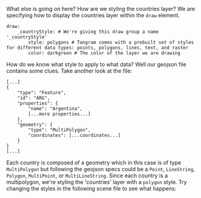 What else is going on here? How are we styling the countries layer? We are specifying how to display the countries layer within the `draw` element.

<pre><code class="language-yaml">draw:
    &#95;countryStyle: # We're giving this draw group a name '&#95;countryStyle'
        style: polygons # Tangram comes with a prebuilt set of styles for different data types: points, polygons, lines, text, and raster
        color: darkgreen # The color of the layer we are drawing
</pre></code>

How do we know what style to apply to what data? Well our geojson file contains some clues. Take another look at the file:

<pre><code class="language-json">[...]
{
	"type": "Feature",
	"id": "ARG",
	"properties": {
		"name": "Argentina",
        [...more properties...]
	},
	"geometry": {
		"type": "MultiPolygon",
		"coordinates": [...coordinates...]
	}
}
[...]
</pre></code>

Each country is composed of a geometry which in this case is of type `MultiPolygon` but following the geojson specs could be a `Point`, `LineString`, `Polygon`, `MultiPoint`, or `MultiLineString`. Since each country is a multipolygon, we're styling the 'countries' layer with a `polygon` style. Try changing the styles in the following scene file to see what happens:
